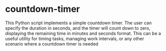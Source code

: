 # countdown-timer
This Python script implements a simple countdown timer. The user can specify the duration in seconds, and the timer will count down to zero, displaying the remaining time in minutes and seconds format. This can be a useful utility for timing tasks, managing work intervals, or any other scenario where a countdown timer is needed
